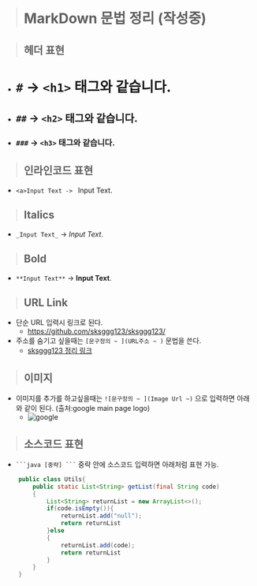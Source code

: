 ># MarkDown 문법 정리 (작성중)

>## 헤더 표현
* # `#` -> `<h1>` 태그와 같습니다.
* ## `##` -> `<h2>` 태그와 같습니다.
* ### `###` -> `<h3>` 태그와 같습니다.

>## 인라인코드 표현
* `<a>Input Text -> ` <a>Input Text.

>## Italics
* `_Input Text_` -> _Input Text_.

>## Bold
* `**Input Text**` -> **Input Text**.

>## URL Link
* 단순 URL 입력시 링크로 된다.
    * https://github.com/sksggg123/sksggg123/
* 주소를 숨기고 싶을때는 `[문구정의 ~ ](URL주소 ~ )` 문법을 쓴다.
    * [sksggg123 정리 링크](https://github.com/sksggg123/sksggg123/)

>## 이미지
* 이미지를 추가를 하고싶을때는 `![문구정의 ~ ](Image Url ~)` 으로 입력하면 아래와 같이 된다. (출처:google main page logo)
    *   ![google](https://www.google.com/images/branding/googlelogo/2x/googlelogo_color_120x44dp.png)


>## 소스코드 표현
*  ` ```java [중략] ``` `  중략 안에 소스코드 입력하면 아래처럼 표현 가능.

```java
    public class Utils{
        public static List<String> getList(final String code)
        {
            List<String> returnList = new ArrayList<>();
            if(code.isEmpty()){
                returnList.add("null");
                return returnList
            }else
            {
                returnList.add(code);
                return returnList
            }
        }
    }
```